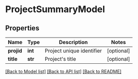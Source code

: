 # ProjectSummaryModel


## Properties
Name | Type | Description | Notes
------------ | ------------- | ------------- | -------------
**projid** | **int** | Project unique identifier | [optional] 
**title** | **str** | Project&#39;s title | [optional] 

[[Back to Model list]](../README.md#documentation-for-models) [[Back to API list]](../README.md#documentation-for-api-endpoints) [[Back to README]](../README.md)


